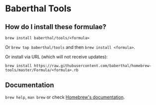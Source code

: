 # Baberthal Tools

## How do I install these formulae?
`brew install baberthal/tools/<formula>`

Or `brew tap baberthal/tools` and then `brew install <formula>`.

Or install via URL (which will not receive updates):

```
brew install https://raw.githubusercontent.com/baberthal/homebrew-tools/master/Formula/<formula>.rb
```

## Documentation
`brew help`, `man brew` or check [Homebrew's documentation](https://docs.brew.sh).

